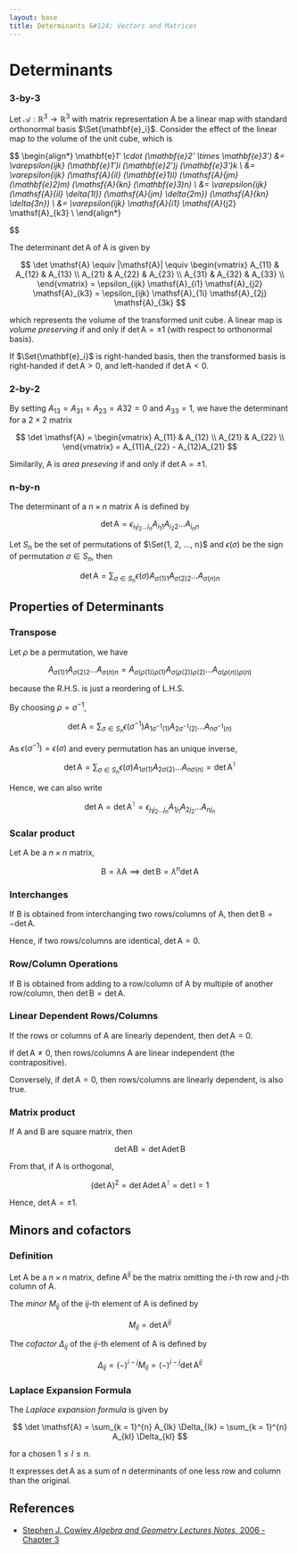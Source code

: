 ```yaml
---
layout: base
title: Determinants &#124; Vectors and Matrices
---
```


# Determinants

### 3-by-3

Let $\mathcal{A}: \mathbb{R}^3 \to \mathbb{R}^3$ with matrix representation $\mathsf{A}$ be a linear map with standard orthonormal basis $\Set{\mathbf{e}_i}$.
Consider the effect of the linear map to the volume of the unit cube, which is

$$
\begin{align*}
\mathbf{e}_1' \cdot (\mathbf{e}_2' \times \mathbf{e}_3') &= \varepsilon_{ijk} (\mathbf{e}_1')_i (\mathbf{e}_2')_j (\mathbf{e}_3')_k \\
&= \varepsilon_{ijk} (\mathsf{A}_{il} (\mathbf{e}_1)_l) (\mathsf{A}_{jm} (\mathbf{e}_2)_m) (\mathsf{A}_{kn} (\mathbf{e}_3)_n) \\
&= \varepsilon_{ijk} (\mathsf{A}_{il} \delta_{1l}) (\mathsf{A}_{jm} \delta_{2m}) (\mathsf{A}_{kn} \delta_{3n}) \\
&= \varepsilon_{ijk} \mathsf{A}_{i1} \mathsf{A}_{j2} \mathsf{A}_{k3} \\
\end{align*}

$$

The determinant $\det \mathsf{A}$ of $\mathsf{A}$ is given by

$$
\det \mathsf{A} \equiv |\mathsf{A}| \equiv \begin{vmatrix}
A_{11} & A_{12} & A_{13} \\
A_{21} & A_{22} & A_{23} \\
A_{31} & A_{32} & A_{33} \\
\end{vmatrix} = \epsilon_{ijk} \mathsf{A}_{i1} \mathsf{A}_{j2} \mathsf{A}_{k3} = \epsilon_{ijk} \mathsf{A}_{1i} \mathsf{A}_{2j} \mathsf{A}_{3k}
$$

which represents the volume of the transformed unit cube.
A linear map is _volume preserving_ if and only if $\det \mathsf{A} = \pm 1$ (with respect to orthonormal basis).

If $\Set{\mathbf{e}_i}$ is right-handed basis, then the transformed basis is right-handed if $\det \mathsf{A} > 0$, and left-handed if $\det \mathsf{A} < 0$.

### 2-by-2

By setting $A_{13} = A_{31} = A_{23} = A{32} = 0$ and $A_{33} = 1$, we have the determinant for a $2 \times 2$ matrix

$$
\det \mathsf{A} = \begin{vmatrix}
A_{11} & A_{12} \\
A_{21} & A_{22} \\
\end{vmatrix} = A_{11}A_{22} - A_{12}A_{21}
$$

Similarily, $\mathsf{A}$ is _area preseving_ if and only if $\det \mathsf{A} = \pm 1$.

### n-by-n

The determinant of a $n \times n$ matrix $\mathsf{A}$ is defined by

$$
\det \mathsf{A} = \epsilon_{i_1 i_2 ... i_n} A_{i_1 1} A_{i_2 2} ... A_{i_n n}
$$

Let $S_n$ be the set of permutations of $\Set{1, 2, ..., n}$ and $\epsilon(\sigma)$ be the sign of permutation $\sigma \in S_n$, then

$$
\det \mathsf{A} = \sum_{\sigma \in S_n} \epsilon(\sigma) A_{\sigma(1) 1} A_{\sigma(2) 2} ... A_{\sigma(n) n}
$$

## Properties of Determinants

### Transpose

Let $\rho$ be a permutation, we have

$$
A_{\sigma(1) 1} A_{\sigma(2) 2} ... A_{\sigma(n) n} = A_{\sigma(\rho(1)) \rho(1)} A_{\sigma(\rho(2)) \rho(2)} ... A_{\sigma(\rho(n)) \rho(n)}
$$

because the R.H.S. is just a reordering of L.H.S.

By choosing $\rho = \sigma^{-1}$,

$$
\det \mathsf{A} = \sum_{\sigma \in S_n} \epsilon(\sigma^{-1}) A_{1 \sigma^{-1}(1)} A_{2 \sigma^{-1}(2)} ... A_{n \sigma^{-1}(n)}
$$

As $\epsilon(\sigma^{-1}) = \epsilon(\sigma)$ and every permutation has an unique inverse,

$$
\det \mathsf{A} = \sum_{\sigma \in S_n} \epsilon(\sigma) A_{1 \sigma(1)} A_{2 \sigma(2)} ... A_{n \sigma(n)} = \det \mathsf{A}^\intercal
$$

Hence, we can also write

$$
\det \mathsf{A} = \det \mathsf{A}^\intercal = \epsilon_{j_1 j_2 ... j_n} A_{1 j_1} A_{2 j_2} ... A_{n j_n}
$$

### Scalar product

Let $\mathsf{A}$ be a $n \times n$ matrix,

$$
\mathsf{B} = \lambda \mathsf{A} \implies \det \mathsf{B} = \lambda^n \det \mathsf{A}
$$

### Interchanges

If $\mathsf{B}$ is obtained from interchanging two rows/columns of $\mathsf{A}$,
then $\det \mathsf{B} = - \det \mathsf{A}$.

Hence, if two rows/columns are identical, $\det \mathsf{A} = 0$.

### Row/Column Operations

If $\mathsf{B}$ is obtained from adding to a row/column of $\mathsf{A}$ by multiple of another row/column, then $\det \mathsf{B} = \det \mathsf{A}$.

### Linear Dependent Rows/Columns

If the rows or columns of $\mathsf{A}$ are linearly dependent, then $\det \mathsf{A} = 0$.

If $\det \mathsf{A} \not = 0$, then rows/columns $\mathsf{A}$ are linear independent (the contrapositive).

Conversely, if $\det \mathsf{A} = 0$, then rows/columns are linearly dependent, is also true.

### Matrix product

If $\mathsf{A}$ and $\mathsf{B}$ are square matrix, then

$$
\det \mathsf{AB} = \det \mathsf{A} \det \mathsf{B}
$$

From that, if $\mathsf{A}$ is orthogonal,

$$
(\det \mathsf{A})^2 = \det \mathsf{A} \det \mathsf{A}^\intercal = \det \mathsf{I} = 1
$$

Hence, $\det \mathsf{A} = \pm 1$.

## Minors and cofactors

### Definition

Let $\mathsf{A}$ be a $n \times n$ matrix, define $\mathsf{A}^{ij}$ be the matrix omitting the $i$-th row and $j$-th column of $\mathsf{A}$.

The _minor_ $M_{ij}$ of the $ij$-th element of $\mathsf{A}$ is defined by

$$
M_{ij} = \det \mathsf{A}^{ij}
$$

The _cofactor_ $\Delta_{ij}$ of the $ij$-th element of $\mathsf{A}$ is defined by

$$
\Delta_{ij} = (-)^{i - j} M_{ij} = (-)^{i - j} \det \mathsf{A}^{ij}
$$

### Laplace Expansion Formula

The _Laplace expansion formula_ is given by

$$
\det \mathsf{A} = \sum_{k = 1}^{n} A_{Ik} \Delta_{Ik} = \sum_{k = 1}^{n} A_{kI} \Delta_{kI}
$$

for a chosen $1 \le I \le n$.

It expresses $\det \mathsf{A}$ as a sum of $n$ determinants of one less row and column than the original.

## References

* [Stephen J. Cowley _Algebra and Geometry Lectures Notes_, 2006 - Chapter 3](https://www.damtp.cam.ac.uk/user/sjc1/teaching/AandG/notes.pdf)
